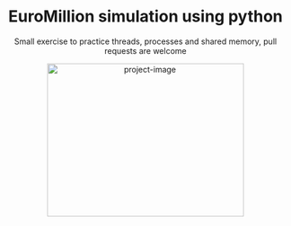 <h1 align="center" id="title">EuroMillion simulation using python</h1>
<p align="center">Small exercise to practice threads, processes and shared memory, pull requests are welcome</p>
<p align="center"><img src="https://github.com/rikkoRicardo/C_Programming_Storage/assets/93994704/9c82484c-d436-4ad5-8ad4-97c2d77ef99d" alt="project-image" width=350 height=273.5></p>

